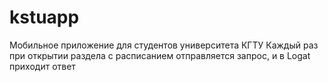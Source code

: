 # kstuapp
Мобильное приложение для студентов университета КГТУ
Каждый раз при открытии раздела с расписанием отправляется запрос, и в Logat приходит ответ

